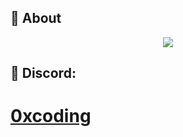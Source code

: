 <!--
- 👋 Hi, I’m @0xCooD
- 👀 I’m interested in ...
- 🌱 I’m currently learning ...
- 💞️ I’m looking to collaborate on ...
- 📫 How to reach me ...
- 😄 Pronouns: ...
- ⚡ Fun fact: ...
-->

## 👋 About

<p align = 'center'>
  <img
    src="https://github-readme-stats.vercel.app/api/top-langs/?username=0xCooD&layout=compact&theme=github_dark&hide_border=true"
  />
</p>

## 💬 Discord: <h1><a href="https://discord.com/users/1177452314672513044">0xcoding</a></h1>

<!---
0xCooD/0xCooD is a ✨ special ✨ repository because its `README.md` (this file) appears on your GitHub profile.
You can click the Preview link to take a look at your changes.
--->

